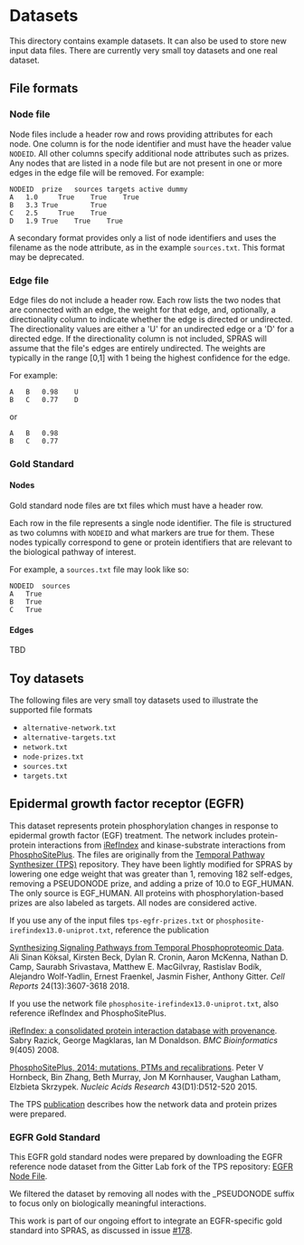 # Datasets
This directory contains example datasets.
It can also be used to store new input data files.
There are currently very small toy datasets and one real dataset.

## File formats
### Node file
Node files include a header row and rows providing attributes for each node.
One column is for the node identifier and must have the header value `NODEID`.
All other columns specify additional node attributes such as prizes.
Any nodes that are listed in a node file but are not present in one or more edges in the edge file will be removed.
For example:
```
NODEID	prize	sources	targets	active dummy
A	1.0		True	True	True
B	3.3	True		True
C	2.5		True	True
D	1.9	True	True	True
```

A secondary format provides only a list of node identifiers and uses the filename as the node attribute, as in the example `sources.txt`.
This format may be deprecated.

### Edge file
Edge files do not include a header row.
Each row lists the two nodes that are connected with an edge, the weight for that edge, and, optionally, a directionality column to indicate whether the edge is directed or undirected.
The directionality values are either a 'U' for an undirected edge or a 'D' for a directed edge.
If the directionality column is not included, SPRAS will assume that the file's edges are entirely undirected.
The weights are typically in the range [0,1] with 1 being the highest confidence for the edge.

For example:
```
A	B	0.98    U
B	C	0.77    D
```
or
```
A	B	0.98
B	C	0.77 
```

### Gold Standard
#### Nodes
Gold standard node files are txt files which must have a header row.

Each row in the file represents a single node identifier. The file is structured as two
columns with `NODEID` and what markers are true for them. These nodes typically correspond to gene or protein identifiers that are relevant to the biological pathway of interest.

For example, a `sources.txt` file may look like so:
```
NODEID	sources
A	True
B	True
C	True
```

#### Edges
TBD

## Toy datasets
The following files are very small toy datasets used to illustrate the supported file formats
- `alternative-network.txt`
- `alternative-targets.txt`
- `network.txt`
- `node-prizes.txt`
- `sources.txt`
- `targets.txt`

## Epidermal growth factor receptor (EGFR)
This dataset represents protein phosphorylation changes in response to epidermal growth factor (EGF) treatment.
The network includes protein-protein interactions from [iRefIndex](http://irefindex.org/) and kinase-substrate interactions from [PhosphoSitePlus](http://www.phosphosite.org/).
The files are originally from the [Temporal Pathway Synthesizer (TPS)](https://github.com/koksal/tps) repository.
They have been lightly modified for SPRAS by lowering one edge weight that was greater than 1, removing 182 self-edges, removing a PSEUDONODE prize, and adding a prize of 10.0 to EGF_HUMAN.
The only source is EGF_HUMAN.
All proteins with phosphorylation-based prizes are also labeled as targets.
All nodes are considered active.

If you use any of the input files `tps-egfr-prizes.txt` or `phosphosite-irefindex13.0-uniprot.txt`, reference the publication

[Synthesizing Signaling Pathways from Temporal Phosphoproteomic Data](https://doi.org/10.1016/j.celrep.2018.08.085).
Ali Sinan Köksal, Kirsten Beck, Dylan R. Cronin, Aaron McKenna, Nathan D. Camp, Saurabh Srivastava, Matthew E. MacGilvray, Rastislav Bodík, Alejandro Wolf-Yadlin, Ernest Fraenkel, Jasmin Fisher, Anthony Gitter.
*Cell Reports* 24(13):3607-3618 2018.

If you use the network file `phosphosite-irefindex13.0-uniprot.txt`, also reference iRefIndex and PhosphoSitePlus.

[iRefIndex: a consolidated protein interaction database with provenance](https://doi.org/10.1186/1471-2105-9-405).
Sabry Razick, George Magklaras, Ian M Donaldson.
*BMC Bioinformatics* 9(405) 2008.

[PhosphoSitePlus, 2014: mutations, PTMs and recalibrations](https://doi.org/10.1093/nar/gku1267).
Peter V Hornbeck, Bin Zhang, Beth Murray, Jon M Kornhauser, Vaughan Latham, Elzbieta Skrzypek.
*Nucleic Acids Research* 43(D1):D512-520 2015.

The TPS [publication](https://doi.org/10.1016/j.celrep.2018.08.085) describes how the network data and protein prizes were prepared.

### EGFR Gold Standard

This EGFR gold standard nodes were prepared by downloading the EGFR reference node dataset from the Gitter Lab fork of the TPS repository: [EGFR Node File](https://github.com/gitter-lab/tps/blob/ca7cafd1e1c17f45ddea07c3fb54d0d70b86ff45/data/resources/eight-egfr-reference-all.txt).

We filtered the dataset by removing all nodes with the _PSEUDONODE suffix to focus only on biologically meaningful interactions.

This work is part of our ongoing effort to integrate an EGFR-specific gold standard into SPRAS, as discussed in issue [#178](https://github.com/Reed-CompBio/spras/issues/178).
